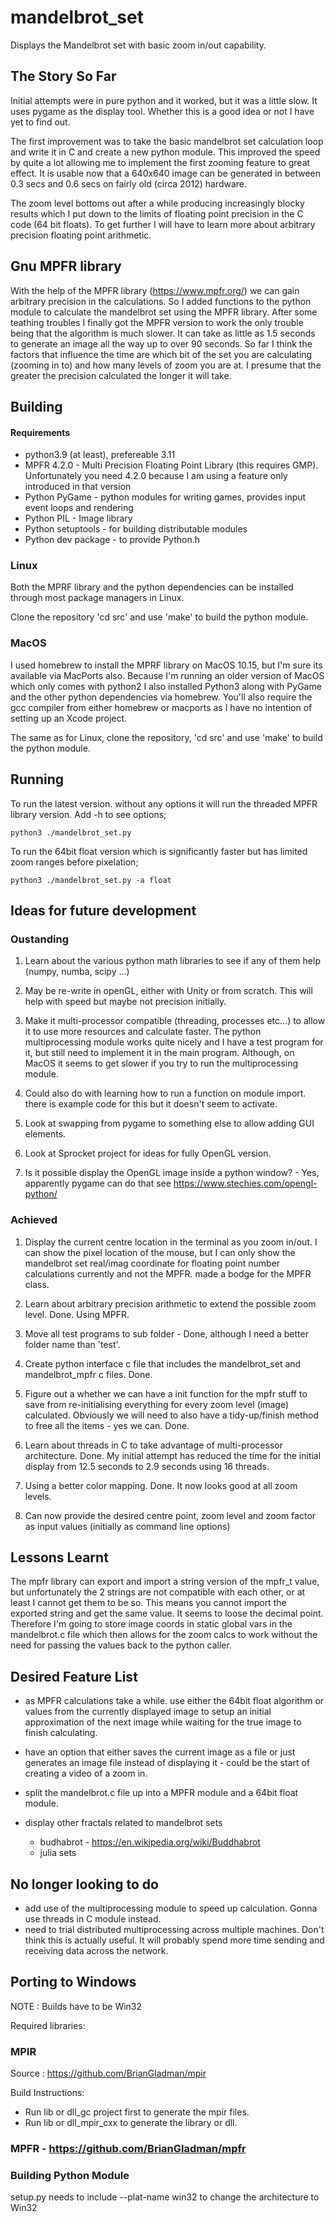 # mandelbrot_set

Displays the Mandelbrot set with basic zoom in/out capability.

## The Story So Far

Initial attempts were in pure python and it worked, but it was a little slow. It uses
pygame as the display tool. Whether this is a good idea or not I have yet to find out.

The first improvement was to take the basic mandelbrot set calculation loop and write
it in C and create a new python module.  This improved the speed by quite a lot allowing
me to implement the first zooming feature to great effect.  It is usable now that a
640x640 image can be generated in between 0.3 secs and 0.6 secs on fairly old (circa 2012)
hardware.

The zoom level bottoms out after a while producing increasingly blocky results which I
put down to the limits of floating point precision in the C code (64 bit floats). To get further
I will have to learn more about arbitrary precision floating point arithmetic.

## Gnu MPFR library

With the help of the MPFR library (https://www.mpfr.org/) we can gain arbitrary precision in the calculations. So
I added functions to the python module to calculate the mandelbrot set using the MPFR
library.  After some teathing troubles I finally got the MPFR version to work the only
trouble being that the algorithm is much slower.  It can take as little as 1.5 seconds to
generate an image all the way up to over 90 seconds.  So far I think the factors that
influence the time are which bit of the set you are calculating (zooming in to) and how
many levels of zoom you are at.  I presume that the greater the precision calculated the
longer it will take.

## Building

#### Requirements

 * python3.9 (at least), prefereable 3.11
 * MPFR 4.2.0 - Multi Precision Floating Point Library (this requires GMP). Unfortunately you need 4.2.0 because I am using a feature only introduced in that version
 * Python PyGame - python modules for writing games, provides input event loops and rendering
 * Python PIL - Image library
 * Python setuptools - for building distributable modules
 * Python dev package - to provide Python.h

### Linux

Both the MPRF library and the python dependencies can be installed through most package managers in Linux.

Clone the repository 'cd src' and use 'make' to build the python module.

### MacOS

I used homebrew to install the MPRF library on MacOS 10.15, but I'm sure its available via MacPorts also.
Because I'm running an older version of MacOS which only comes with python2 I also installed Python3 along
with PyGame and the other python dependencies via homebrew.  You'll also require the gcc compiler from 
either homebrew or macports as I have no intention of setting up an Xcode project.

The same as for Linux, clone the repository, 'cd src' and use 'make' to build the python module.

## Running

To run the latest version. without any options it will run the threaded MPFR library version. Add -h to see options;

    python3 ./mandelbrot_set.py

To run the 64bit float version which is significantly faster but has limited zoom ranges before pixelation;

    python3 ./mandelbrot_set.py -a float


## Ideas for future development

### Oustanding ###

1. Learn about the various python math libraries to see if any of them help (numpy, numba, scipy ...)

1. May be re-write in openGL, either with Unity or from scratch. This will help with speed but maybe not
precision initially.

1. Make it multi-processor compatible (threading, processes etc...) to allow it to use more resources and
calculate faster.  The python multiprocessing module works quite nicely and I have a test program for it, but
still need to implement it in the main program.  Although, on MacOS it seems to get slower if you try to run the
multiprocessing module.

1. Could also do with learning how to run a function on module import. there is example code for this but it
doesn't seem to activate.

1. Look at swapping from pygame to something else to allow adding GUI elements.

1. Look at Sprocket project for ideas for fully OpenGL version.

1. Is it possible display the OpenGL image inside a python window? - Yes, apparently pygame can do that
see https://www.stechies.com/opengl-python/

### Achieved ###

1. Display the current centre location in the terminal as you zoom in/out.  I can show the
pixel location of the mouse, but I can only show the mandelbrot set real/imag coordinate
for floating point number calculations currently and not the MPFR. made a bodge for the MPFR
class.

1. Learn about arbitrary precision arithmetic to extend the possible zoom level. Done. Using MPFR.

1. Move all test programs to sub folder - Done, although I need a better folder name than 'test'.

1. Create python interface c file that includes the mandelbrot_set and mandelbrot_mpfr c files. Done.

1. Figure out a whether we can have a init function for the mpfr stuff to save from re-initialising everything
for every zoom level (image) calculated. Obviously we will need to also have a tidy-up/finish method to free all
the items - yes we can.  Done.

1. Learn about threads in C to take advantage of multi-processor architecture.  Done.  My initial attempt has reduced the time for the initial display from 12.5 seconds to 2.9 seconds using 16 threads.

1. Using a better color mapping.  Done. It now looks good at all zoom levels.

1. Can now provide the desired centre point, zoom level and zoom factor as input values (initially as command line options)


## Lessons Learnt ##

The mpfr library can export and import a string version of the mpfr_t value, but unfortunately the 2 strings are
not compatible with each other, or at least I cannot get them to be so.  This means you cannot import the exported
string and get the same value.  It seems to loose the decimal point. Therefore I'm going to store image coords
in static global vars in the mandelbrot.c file which then allows for the zoom calcs to work without the need
for passing the values back to the python caller.

## Desired Feature List ##

 * as MPFR calculations take a while. use either the 64bit float algorithm or values from the currently displayed image to setup an initial approximation of the next image while waiting for the true image to finish calculating.

 * have an option that either saves the current image as a file or just generates an image file instead of displaying it - could be the start of creating a video of a zoom in.

 * split the mandelbrot.c file up into a MPFR module and a 64bit float module.

 * display other fractals related to mandelbrot sets
   * budhabrot - https://en.wikipedia.org/wiki/Buddhabrot
   * julia sets

## No longer looking to do ##

 * add use of the multiprocessing module to speed up calculation. Gonna use threads in C module instead.
 * need to trial distributed multiprocessing across multiple machines. Don't think this is actually useful. It will probably spend more time sending and receiving data across the network.

## Porting to Windows

NOTE : Builds have to be Win32

Required libraries:
### MPIR
 
 Source : https://github.com/BrianGladman/mpir

Build Instructions:
* Run lib or dll_gc project first to generate the mpir files.
* Run lib or dll_mpir_cxx to generate the library or dll.

### MPFR - https://github.com/BrianGladman/mpfr

### Building Python Module

setup.py needs to include --plat-name win32 to change the architecture to Win32
